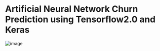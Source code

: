 # Artificial Neural Network Churn Prediction using Tensorflow2.0 and Keras

![image](https://user-images.githubusercontent.com/53484809/208456392-1c4a0592-551c-44c3-94f5-65353b9248f1.png)
